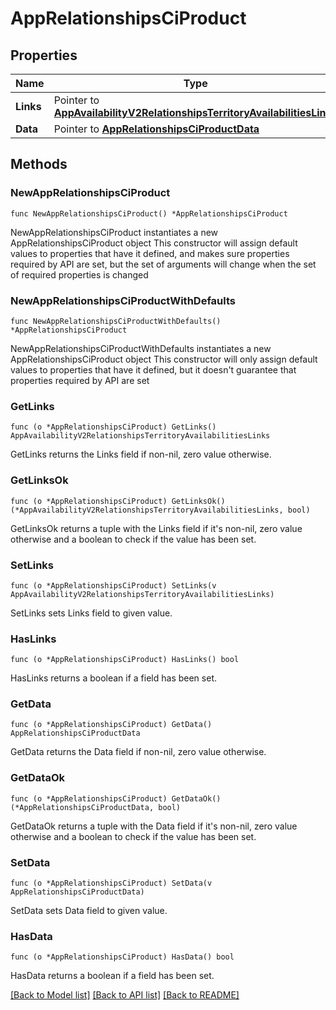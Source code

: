 # AppRelationshipsCiProduct

## Properties

Name | Type | Description | Notes
------------ | ------------- | ------------- | -------------
**Links** | Pointer to [**AppAvailabilityV2RelationshipsTerritoryAvailabilitiesLinks**](AppAvailabilityV2RelationshipsTerritoryAvailabilitiesLinks.md) |  | [optional] 
**Data** | Pointer to [**AppRelationshipsCiProductData**](AppRelationshipsCiProductData.md) |  | [optional] 

## Methods

### NewAppRelationshipsCiProduct

`func NewAppRelationshipsCiProduct() *AppRelationshipsCiProduct`

NewAppRelationshipsCiProduct instantiates a new AppRelationshipsCiProduct object
This constructor will assign default values to properties that have it defined,
and makes sure properties required by API are set, but the set of arguments
will change when the set of required properties is changed

### NewAppRelationshipsCiProductWithDefaults

`func NewAppRelationshipsCiProductWithDefaults() *AppRelationshipsCiProduct`

NewAppRelationshipsCiProductWithDefaults instantiates a new AppRelationshipsCiProduct object
This constructor will only assign default values to properties that have it defined,
but it doesn't guarantee that properties required by API are set

### GetLinks

`func (o *AppRelationshipsCiProduct) GetLinks() AppAvailabilityV2RelationshipsTerritoryAvailabilitiesLinks`

GetLinks returns the Links field if non-nil, zero value otherwise.

### GetLinksOk

`func (o *AppRelationshipsCiProduct) GetLinksOk() (*AppAvailabilityV2RelationshipsTerritoryAvailabilitiesLinks, bool)`

GetLinksOk returns a tuple with the Links field if it's non-nil, zero value otherwise
and a boolean to check if the value has been set.

### SetLinks

`func (o *AppRelationshipsCiProduct) SetLinks(v AppAvailabilityV2RelationshipsTerritoryAvailabilitiesLinks)`

SetLinks sets Links field to given value.

### HasLinks

`func (o *AppRelationshipsCiProduct) HasLinks() bool`

HasLinks returns a boolean if a field has been set.

### GetData

`func (o *AppRelationshipsCiProduct) GetData() AppRelationshipsCiProductData`

GetData returns the Data field if non-nil, zero value otherwise.

### GetDataOk

`func (o *AppRelationshipsCiProduct) GetDataOk() (*AppRelationshipsCiProductData, bool)`

GetDataOk returns a tuple with the Data field if it's non-nil, zero value otherwise
and a boolean to check if the value has been set.

### SetData

`func (o *AppRelationshipsCiProduct) SetData(v AppRelationshipsCiProductData)`

SetData sets Data field to given value.

### HasData

`func (o *AppRelationshipsCiProduct) HasData() bool`

HasData returns a boolean if a field has been set.


[[Back to Model list]](../README.md#documentation-for-models) [[Back to API list]](../README.md#documentation-for-api-endpoints) [[Back to README]](../README.md)


